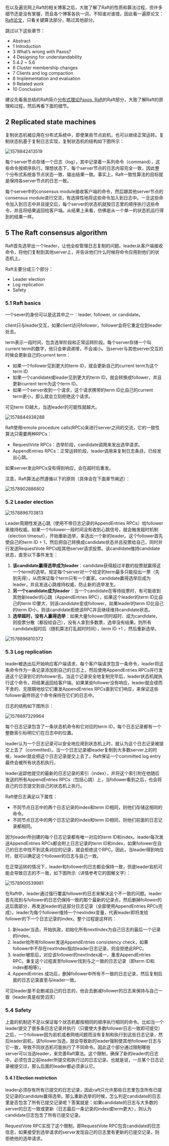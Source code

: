 在以及遍览网上Raft的相关博客之后，大致了解了Raft的性质和算法过程，但许多细节还是没有掌握，而且各个博客各执一词，不知谁对谁错，因此看一遍原论文：[Raft论文](https://www.usenix.org/system/files/conference/atc14/atc14-paper-ongaro.pdf)，只看关键算法部分，略过其他部分。

跳过以下这些章节：

- Abstract
- 1 Introduction
- 3 What’s wrong with Paxos?
- 4 Designing for understandability
- 5.4.2 ~ 5.6
- 6 Cluster membership changes
- 7 Clients and log compaction
- 8 Implementation and evaluation
- 9 Related work
- 10 Conclusion



建议先看我总结的Raft简介[分布式理论Paxos, Raft](https://blog.csdn.net/weixin_41519463/article/details/103936685)的Raft部分，大致了解Raft的原理和过程，然后再看下面的细节。

## 2 Replicated state machines

复制状态机被应用在分布式系统中，即使某些节点宕机，也可以继续正常运转。复制状态机基于复制日志实现，复制状态机的结构如下图所示：

![1578842413519](Raft论文阅读笔记.assets/1578842413519.png)

每个server节点存储一个日志（log），其中记录着一系列命令（command），这些命令按顺序执行。理想状态下，每个server节点的日志内容完全一致，因此整个分布式系统各节点状态一致、输出结果一致。事实上，Raft一致性算法的目标就是保持各server节点的日志一致。

每个server中的consensus module接收客户端的命令，然后跟其他server节点的consensus module进行交流，有选择性地将这些命令加入到日志中。一旦这些命令加入到日志中并且提交后，每个server的状态机就按日志里的顺序执行这些命令，并且将结果返回给客户端。从结果上来看，仿佛是从一个单一的状态机运行得到的结果一样。



## 5 The Raft consensus algorithm

Raft首先选举出一个leader，让他全权管理日志复制的问题。leader从客户端接收命令，将他们复制到其他server上，并告诉他们什么时候将命令应用到他们的状态机上。

Raft主要分成三个部分：

- Leader election
- Log replication
- Safety

### 5.1 Raft basics

一个sever的身份可以是这其中之一：leader, follower, or candidate。

client只与leader交互，如果client访问follower，follower会将它重定位到leader处去。

term表示一段时间，包含选举阶段和正常运转阶段。每个server存储一个叫current term的数字，他只会单调递增，不会减小。当server与其他server交互的时候会更新自己的current term：

- 如果一个follower见到更大的term ID，就会更新自己的current term为这个term ID
- 如果一个candidate或leader见到更大的term ID，就会转换成follower，并且更新current term为这个term ID。
- 如果一个server收到一个请求，这个请求携带的term ID比自己的current term更小，那么就会立刻拒绝这个请求。

可见term ID越大，当选leader的可能性就越大。

![1578844938288](Raft论文阅读笔记.assets/1578844938288.png) 

Raft使用remote procedure calls(RPCs)来进行server之间的交流，它的一致性算法只需要两种RPCs：

- RequestVote RPCs：选举阶段，candidate调用来发出选举请求。
- AppendEntries RPCs：正常运转阶段，leader调用来复制日志条目，已经发出心跳。

如果server发出RPCs没有得到响应，会在超时后重发。

注意，Raft算法必然遵循以下的原则（具体会在下面章节阐述）：

![1578902886802](Raft论文阅读笔记.assets/1578902886802.png) 



### 5.2 Leader election

![1578896703813](Raft论文阅读笔记.assets/1578896703813.png)

Leader周期性发送心跳（使用不带日志记录的AppendEntries RPCs）给follower来维持权威。如果一个follower一段时间没有收到心跳信号，就会触发超时机制（election timeout），开始重新选举，来选出一个新的leader。这个follower首先使自己的term ID + 1，然后把自己转换成candidate状态并且投票给自己，同时并行发送RequestVote RPCs给其他server请求投票。该candidate维持candidate状态，直至以下事件发生：

1. **该candidate赢得选举成为leader**：candidate获得超过半数的投票就赢得这一个term的选举。规定每个server对一个给定的term最多只能投出一票（先到先得），从而保证每个term只有一个赢家。candidate赢得选举后成为leader，并且发送心跳维持权威，防止新的选举发生。
2. **另一个candidate成为leader**：当一个candidate在等待投票时，有可能收到其他新leader的心跳（AppendEntries RPC），如果这个leader的term ID比自己的term ID要大，则该candidate变成follower，如果leader的term ID比自己的term ID小，则该candidate拒绝该RPC并且继续维持candidate状态。
3. **选举超时，没有人赢得选举**：如果大量follower同时超时、成为candidate，则投票分散（都投给自己），没有人拿到多数票，选举没有结果。则所有candidate超时后（随机算法打乱超时时间），term ID +1 ，然后重新选举。

![1578896810372](Raft论文阅读笔记.assets/1578896810372.png)



### 5.3 Log replication

leader被选出后开始响应客户端请求，每个客户端请求包含一条命令，leader将这条命令作为一条记录添加到自己的日志上，然后使用AppendEntries RPCs并行发送这个记录到它的follower去。当这个记录安全地复制完毕后，leader状态机就执行这个命令，将结果返回给客户端。如果某些follower没有响应，leader就会锲而不舍的、无限期地给它们重发AppendEntries RPCs直到它们响应，来保证这些follower最终将这个命令保持在它们的日志中。

日志的结构如下图所示：

![1578897329964](Raft论文阅读笔记.assets/1578897329964.png) 

每个日志记录包含了一条状态机命令和它对应的term ID，每个日志记录都有一个整数索引标明它们在日志中的位置。

leader认为一个日志记录可以安全地应用到状态机上时，就认为这个日志记录被提交上去了（committed）。当一个日志记录被leader复制到大多数server上的时候，leader就会把这个日志记录提交上去了。Raft保证一个committed log entry最终会被所有状态机执行。

leader追踪他提交的最新的日志记录的索引（index），并将这个索引附在他随后发送的所有AppendEntries RPCs（包括心跳）上，当follower看到之后，也会将自己的日志提交到自己的状态机上执行。

Raft使日志满足以下属性：

- 不同节点日志中的两个日志记录的index和term ID相同，则他们存储这相同的命令。
- 不同节点日志中的两个日志记录的index和term ID相同，则他们前面的日志记录都相同。

因为leader所创建的每个日志记录都有唯一对应的term ID和index。leader每次发送AppendEntries RPCs都会附上日志记录的term ID和index，如果follower在自己的日志中找不到这条对应的记录，就会拒绝这个RPC。因此，当leader得到响应时，就可以确定这个follower的日志与自己一致。

在正常运转的情况下，leader和follower的日志都会保持一致，但是leader宕机可能会导致日志的不一致，如下图所示（详情参考它的图解文字）：

![1578900539981](Raft论文阅读笔记.assets/1578900539981.png) 

在Raft中，leader通过强行覆盖follower的日志来解决这个不一致的问题。leader首先找到与follower的日志仍保持一致的那个最新的记录点，然后删掉follower的这后面部分，再发送leader的这部分日志记录（全部使用AppendEntries RPCs完成）。leader为每个follower维持一个nexIndex变量，代表leader即将发给follower的下一个日志记录的index。整个过程是这样的：

1. 新leader当选，开始执政，初始化所有nextIndex为自己日志的最后一个记录的index。
2. leader给所有follower发送AppendEntries consistency check，如果follower中不存在nextIndex指向leader日志记录，则会拒绝此RPC。
3. leader被拒后，对应该follower的nextIndex减一，重发AppendEntries RPC。重复这个过程直至follower找到与之一致的日志记录（即term ID和index都相等）。
4. AppendEntries 成功后，删掉follower中所有不一致的日志记录，然后复制后面的日志记录直至与leader一致。

可见leader是不会删减自己的日志的，他会去删减follower的日志来保持与自己一致（leader真是权势滔天）



### 5.4 Safety

上面的机制还不足以保证每个状态机都按相同的顺序执行相同的命令。比如当一个leader提交了很多条日志记录并执行（只要使大多数follower日志一致即可提交）之后，一个follower因为宕机或者网络问题而没有复制和执行到这些日志记录，然后leader宕机，该follower当选，就会导致新的leader强制使其他follower日志与它一致，导致不同状态机可能执行了不同命令。因此这个部分通过限制哪些server可以当选leader，来完善Raft算法。这个限制，确保了新的leader的日志中，必须包含之前leader所提交和执行过的日志记录。也就是说，一旦某个日志记录被提交过，那么后面的leader都必须承认它。



#### 5.4.1 Election restriction

leader必须存有所有已提交的日志记录，因此raft只允许那些日志里包含所有已提交记录的candidate赢得选举。那么重新选举的时候，怎么判定candidate的日志里是否包含了所有已提交记录呢？答案就是：如果candidate的日志与大多数的server的日志一致或更新（日志最后一条记录的index或term更大），则认为candidate日志包含了所有已提交记录。

RequestVote RPC实现了这个限制，即RequestVote RPC包含candidate的日志信息，如果接受到选举请求的server发现自己的日志里有更新的已提交记录，则拒绝他的选举请求。











